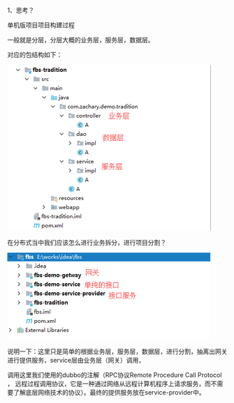 1、思考？

单机版项目项目构建过程

一般就是分层，分层大概的业务层，服务层，数据层。

对应的包结构如下：

![](/assets/fbs-tradition.png)

在分布式当中我们应该怎么进行业务拆分，进行项目分割？

![](/assets/fbs.png)

说明一下：这里只是简单的根据业务层，服务层，数据层，进行分割，抽离出网关进行提供服务，service层由业务层（网关）调用，

调用这里我们使用的dubbo的注解（RPC协议Remote Procedure Call Protocol ， 远程过程调用协议，它是一种通过网络从远程计算机程序上请求服务，而不需要了解底层网络技术的协议）。最终的提供服务放在service-provider中。



